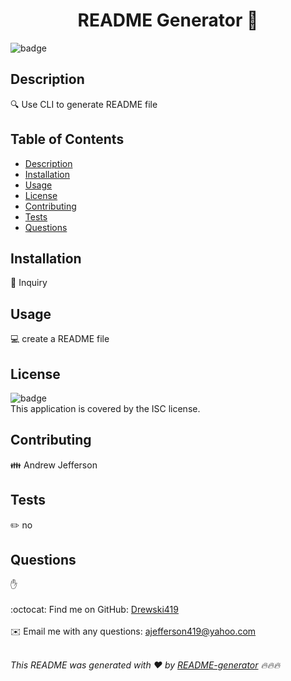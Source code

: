 
<h1 align="center">README Generator 👋</h1>


![badge](https://img.shields.io/badge/license-ISC-brightgreen)<br />

## Description
🔍 Use CLI to generate README file

## Table of Contents
- [Description](#description)
- [Installation](#installation)
- [Usage](#usage)
- [License](#license)
- [Contributing](#contributing)
- [Tests](#tests)
- [Questions](#questions)

## Installation
💾 Inquiry

## Usage
💻 create a README file

## License
![badge](https://img.shields.io/badge/license-ISC-brightgreen)
<br />
This application is covered by the ISC license. 

## Contributing
👪 Andrew Jefferson

## Tests
✏️ no

## Questions
✋ <br />
<br />
:octocat: Find me on GitHub: [Drewski419](https://github.com/Drewski419)<br />
<br />
✉️ Email me with any questions: ajefferson419@yahoo.com<br /><br />

_This README was generated with ❤️ by [README-generator](https://github.com/Drewski419/README-generator) 🔥🔥🔥_
  